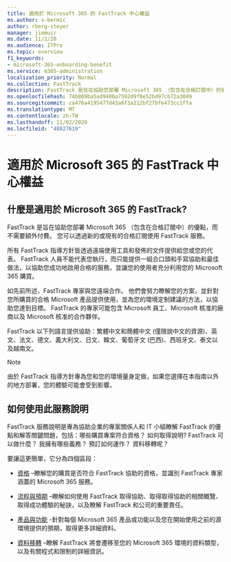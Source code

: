 ```yaml
---
title: 適用於 Microsoft 365 的 FastTrack 中心權益
ms.author: v-bermic
author: rberg-steyer
manager: jimmuir
ms.date: 11/2/20
ms.audience: ITPro
ms.topic: overview
f1_keywords:
- microsoft-365-onboarding-benefit
ms.service: m365-administration
localization_priority: Normal
ms.collection: FastTrack
description: FastTrack 是旨在協助您部署 Microsoft 365 （包含在合格訂閱中）的優點，而不需要額外付費。 您可以透過新的或現有的合格訂閱使用 FastTrack 服務。
ms.openlocfilehash: 74b809ba5ad9406a7592d9f8e52bd97cb72a3049
ms.sourcegitcommit: ca476a4195477d43a6f3a212bf27bfe473cc1ffa
ms.translationtype: MT
ms.contentlocale: zh-TW
ms.lasthandoff: 11/02/2020
ms.locfileid: "48827619"
---
```

# <a name="fasttrack-center-benefit-for-microsoft-365"></a>適用於 Microsoft 365 的 FastTrack 中心權益

## <a name="what-is-fasttrack-for-microsoft-365"></a>什麼是適用於 Microsoft 365 的 FastTrack?

FastTrack 是旨在協助您部署 Microsoft 365 （包含在合格訂閱中）的優點，而不需要額外付費。 您可以透過新的或現有的合格訂閱使用 FastTrack 服務。

所有 FastTrack 指導方針皆透過遠端使用工具和發佈的文件提供給您或您的代表。 FastTrack 人員不能代表您執行，而只能提供一組合口頭和手寫協助和最佳做法，以協助您成功地啟用合格的服務，並讓您的使用者充分利用您的 Microsoft 365 購買。

如先前所述，FastTrack 專家與您遠端合作。 他們會努力瞭解您的方案，並針對您所購買的合格 Microsoft 產品提供使用，並為您的環境定制建議的方法，以協助您達到目標。 FastTrack 的專家可能包含 Microsoft 員工、Microsoft 核准的廠商以及 Microsoft 核准的合作夥伴。

FastTrack 以下列語言提供協助：繁體中文和簡體中文 (僅限說中文的資源)、英文、法文、德文、義大利文、日文、韓文、葡萄牙文 (巴西)、西班牙文、泰文以及越南文。

> [!NOTE]
> 由於 FastTrack 指導方針專為您和您的環境量身定做，如果您選擇在本指南以外的地方部署，您的體驗可能會受到影響。

## <a name="how-to-use-this-service-description"></a>如何使用此服務說明

FastTrack 服務說明是專為協助企業的專案關係人和 IT 小組瞭解 FastTrack 的優點和解答關鍵問題，包括：哪些購買專案符合資格？ 如何取得說明? FastTrack 可以做什麼？ 我擁有哪些義務？ 預訂如何運作？ 資料移轉呢？

要讓這更簡單，它分為四個區段：

  - [資格](eligibility.md) –瞭解您的購買是否符合 FastTrack 協助的資格，並識別 FastTrack 專家涵蓋的 Microsoft 365 服務。

  - [流程與預期](process-and-expectations.md) –瞭解如何使用 FastTrack 取得協助、取得取得協助的相關概覽、取得成功體驗的秘訣，以及瞭解 FastTrack 和公司的重要責任。

  - [產品與功能](products-and-capabilities.md) -針對每個 Microsoft 365 產品或功能以及您在開始使用之前的源環境提供的預期，取得更多詳細資料。

  - [資料移轉](data-migration.md) –瞭解 FastTrack 將會遷移至您的 Microsoft 365 環境的資料類型，以及有關程式和限制的詳細資訊。
